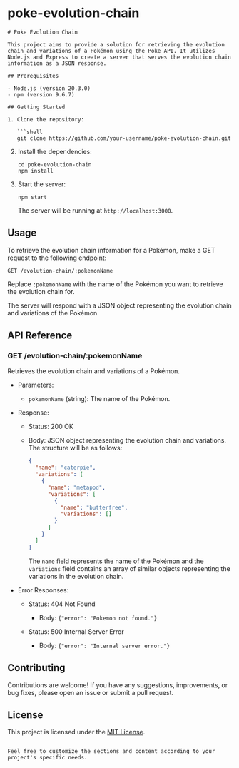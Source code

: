 # poke-evolution-chain

```
# Poke Evolution Chain

This project aims to provide a solution for retrieving the evolution chain and variations of a Pokémon using the Poke API. It utilizes Node.js and Express to create a server that serves the evolution chain information as a JSON response.

## Prerequisites

- Node.js (version 20.3.0)
- npm (version 9.6.7)

## Getting Started

1. Clone the repository:

   ```shell
   git clone https://github.com/your-username/poke-evolution-chain.git
   ```

2. Install the dependencies:

   ```shell
   cd poke-evolution-chain
   npm install
   ```

3. Start the server:

   ```shell
   npm start
   ```

   The server will be running at `http://localhost:3000`.

## Usage

To retrieve the evolution chain information for a Pokémon, make a GET request to the following endpoint:

```
GET /evolution-chain/:pokemonName
```

Replace `:pokemonName` with the name of the Pokémon you want to retrieve the evolution chain for.

The server will respond with a JSON object representing the evolution chain and variations of the Pokémon.

## API Reference

### GET /evolution-chain/:pokemonName

Retrieves the evolution chain and variations of a Pokémon.

- Parameters:
  - `pokemonName` (string): The name of the Pokémon.

- Response:
  - Status: 200 OK
  - Body: JSON object representing the evolution chain and variations. The structure will be as follows:

    ```json
    {
      "name": "caterpie",
      "variations": [
        {
          "name": "metapod",
          "variations": [
            {
              "name": "butterfree",
              "variations": []
            }
          ]
        }
      ]
    }
    ```

    The `name` field represents the name of the Pokémon and the `variations` field contains an array of similar objects representing the variations in the evolution chain.

- Error Responses:
  - Status: 404 Not Found
    - Body: `{"error": "Pokemon not found."}`

  - Status: 500 Internal Server Error
    - Body: `{"error": "Internal server error."}`

## Contributing

Contributions are welcome! If you have any suggestions, improvements, or bug fixes, please open an issue or submit a pull request.

## License

This project is licensed under the [MIT License](LICENSE).
```

Feel free to customize the sections and content according to your project's specific needs.